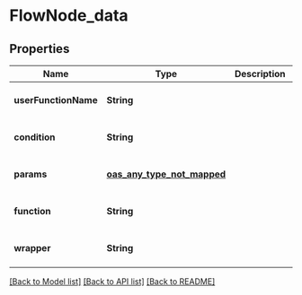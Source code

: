 # FlowNode_data
## Properties

| Name | Type | Description | Notes |
|------------ | ------------- | ------------- | -------------|
| **userFunctionName** | **String** |  | [optional] [default to null] |
| **condition** | **String** |  | [optional] [default to null] |
| **params** | [**oas_any_type_not_mapped**](.md) |  | [optional] [default to null] |
| **function** | **String** |  | [optional] [default to null] |
| **wrapper** | **String** |  | [optional] [default to null] |

[[Back to Model list]](../README.md#documentation-for-models) [[Back to API list]](../README.md#documentation-for-api-endpoints) [[Back to README]](../README.md)

